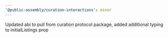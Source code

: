```yaml
---
'@public-assembly/curation-interactions': minor
---
```


Updated abi to pull from curation protocol package, added additional typing to initialListings prop
